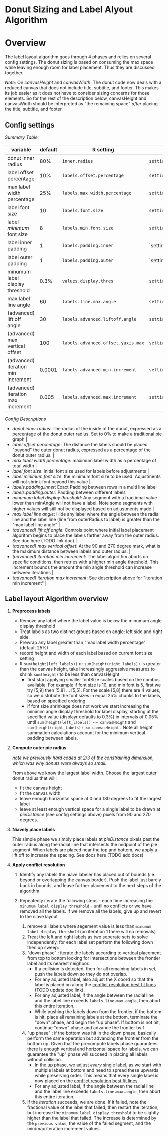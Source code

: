# Donut Sizing and Label Alyout Algorithm

# Overview 
The label layout algorithm goes through 4 phases and relies on several config settings. The donut sizing is based on consuming the max space while leaving enough room for label placement. Thus they are discussed together.

*Note:* On _canvasHeight_ and _canvasWidth_. The donut code now deals with a reduced canvas that does not include title, subtitle, and footer. This makes its job easier as it does not have to consider sizing concerns for those elements. So for the rest of the description below, canvasHeight and canvasWidth should be interpreted as "the remaining space" _after_ placing the title, subtitle, and footer.

## Config settings

*Summary Table:*
 
  | variable | default | R setting | JS setting |
  | -------- | ------- | --------- | ---------- |
  | donut inner radius                | 80%     | `inner.radius`                       | `settings.innerRadius`                     |
  | label offset percentage           | 10%     | `labels.offset.percentage`           | `settings.labelOffsetPercentage`           |
  | max label width percentage        | 25%     | `labels.max.width.percentage`        | `settings.labelsMaxWidthPercentage`        |
  | label font size                   | 10      | `labels.font.size`                   | `settings.labelsSize`                      |
  | label _minimum_ font size         | 8       | `labels.min.font.size`               | `settings.labelsMinFontSize`               | 
  | label inner padding               | 1      | `labels.padding.inner`                | `settings.labelInnerPadding                |
  | label outer padding               | 1      | `labels.padding.outer`                | `settings.labelOuterPadding                |
  | minumum label display threshold   | 0.3%    | `values.display.thres`               | `settings.minAngle`                        |
  | max label line angle              | 60      | `labels.line.max.angle`              | `settings.labelMaxLineAngle`               |
  | (advanced) lift off angle         | 30      | `labels.advanced.liftoff.angle`      | `settings.liftOffAngle`                    |
  | (advanced) max vertical offset    | 100     | `labels.advanced.offset.yaxis.max`   | `settings.labelMaxVerticalOffset`          |
  | (advanced) iteration min increment | 0.0001 | `labels.advanced.min.increment`      | `settings.labelIterationMinIncrement`      | 
  | (advanced) iteration max increment | 0.005  | `labels.advanced.max.increment`      | `settings.labelIterationMaxIncrement`      |
 
*Config Descriptions*  

* *donut inner radius*: The radius of the inside of the donut, expressed as a percentage of the donut outer radius. Set to 0% to make a traditional pie graph |
* *label offset percentage*: The distance the labels should be placed "beyond" the outer donut radius, expressed as a percentage of the donut outer radius. |
* *max label width percentage*: maximum label width as a percentage of total width |
* *label font size*: initial font size used for labels before adjustments |
* *label _minimum_ font size*: the minimum font size to be used. Adjustments will not shrink font beyond this value | 
* *labels.padding.inner*: Exact Padding between rows in a multi line label 
* *labels.padding.outer*: Padding between different labels   
* *minumum label display threshold*: Any segment with a fractional value lower than minAngle will not have a label. Note some segments with higher values will still not be displayed based on adjustments made |
* *max label line angle*: Hide any label where the angle between the radial line and the label line (line from outerRadius to label) is greater than the "max label line angle" |
* *(advanced) lift off angle*: Controls point where initial label placement algorithm begins to place the labels farther away from the outer radius. See doc here (TODO link doc) |
* *(advanced) max vertical offset*: At the 90 and 270 degree mark, what is the maximum distance between labels and outer radius. |
* *(advanced) iteration min increment*: The label algorithm aborts on specific conditions, then retries with a higher min angle threshold. This increment bounds the amount the min angle threshold can increase between iterations | 
* *(advanced) iteration max increment*: See description above for "iteration min increment" |
  
## Label layout Algorithm overview

1. **Preprocess labels** 
    * Remove any label where the label value is below the minumum angle display threshold
    * Treat labels as two distinct groups based on angle: left side and right side
    * Prewrap any label greater than "max label width percentage" (default 25%)
    * record height and width of each label based on current font size setting
    * If `sum(height(left_labels))` or `sum(height(right_labels))` is greater than the canvas height, take increasingly aggressive measures to shrink `sum(height)` to be less than canvasHeight 
        * first start applying smaller fontSize scales based on the combos available. For example if font size is 10, and min font is 5, first we try [5,9] then [5,8] ... [5,5]. For the scale [5,8] there are 4 values, so we distribute the font sizes in equal 25% chunks to the labels, based on specified ordering.
        * if font size shrinkage does not work we start increasing the minimim angle display threshold for label display, starting at the specified value (displayr defaults to 0.3%) in intervals of 0.05% until `sum(height(left_labels)) <= canvasHeight` and `sum(height(right_labels)) <= canvasHeight` . Note all height summation calculations account for the minimum vertical padding between labels.

1. **Compute outer pie radius**

    _note we previously hard coded at 2/3 of the constraining dimension, which was why donuts were always so small._
    
    From above we know the largest label width. Choose the largest outer donut radius that will:
     * fit the canvas height
     * fit the canvas width
     * leave enough horizontal space at 0 and 180 degrees to fit the largest label
     * leave at least enough vertical space for a single label to be drawn at _pieDistance_ (see config settings above) pixels from 90 and 270 degrees.
 
1.  **Niavely place labels**

    This simple phase we simply place labels at _pieDistance_ pixels past the outer radius along the radial line that intersects the midpoint of the pie segment. When labels are placed near the top and bottom, we apply a lift off to increase the spacing. See docs here (TODO add docs)

1. **Apply conflict resolution**

    1. Identify any labels the niave labeler has placed out of bounds (i.e. beyond or overlapping the canvas border). Push the label just barely back in bounds, and leave further placement to the next steps of the algorithm.
    
    1. Repeatedly iterate the following steps - each time increasing the `minumum label display threshold` - until no conflicts or we have removed all the labels. If we remove all the labels, give up and revert to the niave layout
        1. remove all labels where segement value is less than `minumum label display threshold` (on iteration 1 there will no removals)
        1. Treat the left and right labels as two seperate sets to solve independently, for each label set perform the following down then up sweep:
        1. "down phase" : iterate the labels according to vertical placement from top to bottom looking for intersections between the frontier label and its nearest neighbor. 
            * If a collision is detected, then for all remaining labels in set, push the labels down so they do not overlap. 
            * For any adjusted label, also adjust the X coord so that the label is placed on along the [conflict resolution best fit lines](./assets/label_conflict_resolution_best_fit_lines.png) (TODO update doc link).
            * For any adjusted label, if the angle between the radial line and the label line exceeds `labels.line.max.angle`, then abort this entire iteration.
            * While pushing the labels down from the frontier, if the bottom is hit, place all remaining labels at the bottom, terminate the "down" phase, and begin the "up phase". If bottom is not hit, continue "down" phase and advance the frontier by 1.
        1. "up phase" : if the bottom was hit in the down phase, basically perform the same operation but advancing the frontier from the bottom up. Given that the precompute labels phase guarantees there is enough vertical and horizontal space for labels, we can guarantee the "up" phase will succeed in placing all labels without collision.
            * In the up phase, we adjust _every_ single label, as we start with multiple labels at bottom and need to spread these upwards while preserving order. This means that every single label is now placed on the [conflict resolution best fit lines](./assets/label_conflict_resolution_best_fit_lines.png).
            * For any adjusted label, if the angle between the radial line and the label line exceeds `labels.line.max.angle`, then abort this entire iteration.
        1. If the *iteration* succeeds, we are done. If it failed, note the fractional value of the label that failed, then restart the iteration, but increase the `minumum label display threshold` to be slightly higher than the label that failed. The increase is determined by the `previous value`, the value of the failed segment, and the min/max iteration increment values.      